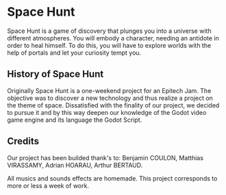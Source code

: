 # Space Hunt
Space Hunt is a game of discovery that plunges you into a universe with different atmospheres. You will embody a character, needing an antidote in order to heal himself. To do this, you will have to explore worlds with the help of portals and let your curiosity tempt you.
## History of Space Hunt
Originally Space Hunt is a one-weekend project for an Epitech Jam. The objective was to discover a new technology and thus realize a project on the theme of space.
Dissatisfied with the finality of our project, we decided to pursue it and by this way deepen our knowledge of the Godot video game engine and its language the Godot Script.
## Credits
Our project has been builded thank's to:
Benjamin COULON,
Matthias VIRASSAMY,
Adrian HOARAU,
Arthur BERTAUD.

All musics and sounds effects are homemade.
This project corresponds to more or less a week of work.


